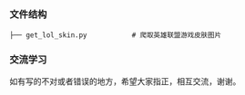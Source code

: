 ### 文件结构

```
├── get_lol_skin.py           # 爬取英雄联盟游戏皮肤图片
```

### 交流学习

如有写的不对或者错误的地方，希望大家指正，相互交流，谢谢。